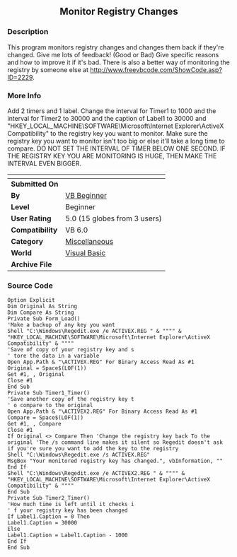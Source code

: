 ﻿<div align="center">

## Monitor Registry Changes


</div>

### Description

This program monitors registry changes and changes them back if they're changed. Give me lots of feedback! (Good or Bad) Give specific reasons and how to improve it if it's bad. There is also a better way of monitoring the registry by someone else at http://www.freevbcode.com/ShowCode.asp?ID=2229.
 
### More Info
 
Add 2 timers and 1 label. Change the interval for Timer1 to 1000 and the interval for Timer2 to 30000 and the caption of Label1 to 30000 and "HKEY_LOCAL_MACHINE\SOFTWARE\Microsoft\Internet Explorer\ActiveX Compatibility" to the registry key you want to monitor. Make sure the registry key you want to monitor isn't too big or else it'll take a long time to compare. DO NOT SET THE INTERVAL OF TIMER BELOW ONE SECOND. IF THE REGISTRY KEY YOU ARE MONITORING IS HUGE, THEN MAKE THE INTERVAL EVEN BIGGER.


<span>             |<span>
---                |---
**Submitted On**   |
**By**             |[VB Beginner](https://github.com/Planet-Source-Code/PSCIndex/blob/master/ByAuthor/vb-beginner.md)
**Level**          |Beginner
**User Rating**    |5.0 (15 globes from 3 users)
**Compatibility**  |VB 6\.0
**Category**       |[Miscellaneous](https://github.com/Planet-Source-Code/PSCIndex/blob/master/ByCategory/miscellaneous__1-1.md)
**World**          |[Visual Basic](https://github.com/Planet-Source-Code/PSCIndex/blob/master/ByWorld/visual-basic.md)
**Archive File**   |[](https://github.com/Planet-Source-Code/vb-beginner-monitor-registry-changes__1-58339/archive/master.zip)





### Source Code

```
Option Explicit
Dim Original As String
Dim Compare As String
Private Sub Form_Load()
'Make a backup of any key you want
Shell "C:\Windows\Regedit.exe /e ACTIVEX.REG " & """" & "HKEY_LOCAL_MACHINE\SOFTWARE\Microsoft\Internet Explorer\ActiveX Compatibility" & """"
'Save of copy of your registry key and s
' tore the data in a variable
Open App.Path & "\ACTIVEX.REG" For Binary Access Read As #1
Original = Space$(LOF(1))
Get #1, , Original
Close #1
End Sub
Private Sub Timer1_Timer()
'Save another copy of the registry key t
' o compare to the original
Open App.Path & "\ACTIVEX2.REG" For Binary Access Read As #1
Compare = Space$(LOF(1))
Get #1, , Compare
Close #1
If Original <> Compare Then 'Change the registry key back To the original 'The /s command line makes it silent so Regedit doesn't ask if you're sure you want to add the key to the registry
Shell "C:\Windows\Regedit.exe /s ACTIVEX.REG"
MsgBox "Your monitored registry key has changed.", vbInformation, ""
End If
Shell "C:\Windows\Regedit.exe /e ACTIVEX2.REG " & """" & "HKEY_LOCAL_MACHINE\SOFTWARE\Microsoft\Internet Explorer\ActiveX Compatibility" & """"
End Sub
Private Sub Timer2_Timer()
'How much time is left until it checks i
' f your registry key has been changed
If Label1.Caption = 0 Then
Label1.Caption = 30000
Else
Label1.Caption = Label1.Caption - 1000
End If
End Sub
```

